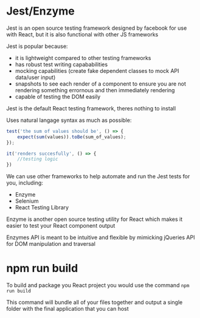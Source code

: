 # Jest/Enzyme

Jest is an open source testing framework designed by facebook for use with React, but it is also functional with other JS frameworks

Jest is popular because:
- it is lightweight compared to other testing frameworks
- has robust test writing capababilities
- mocking capabilities (create fake dependent classes to mock API data/user input)
- snapshots to see each render of a component to ensure you are not rendering something errornous and then immediately rendering
- capable of testing the DOM easily

Jest is the default React testing framework, theres nothing to install

Uses natural langage syntax as much as possible:

```js
test('the sum of values should be', () => {
    expect(sum(values)).toBe(sum_of_values);
});
```

```js
it('renders succesfully', () => {
    //testing logic
})
```

We can use other frameworks to help automate and run the Jest tests for you, including:
- Enzyme
- Selenium
- React Testing Library

Enzyme is another open source testing utility for React which makes it easier to test your React component output

Enzymes API is meant to be intuitive and flexible by mimicking jQueries API for DOM manipulation and traversal

# npm run build

To build and package you React project you would use the command `npm run build`

This command will bundle all of your files together and output a single folder with the final application that you can host